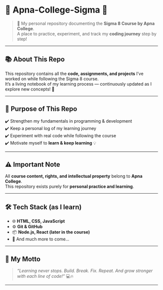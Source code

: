 # 🌟 Apna-College-Sigma 🌟  

> 🚀 My personal repository documenting the **Sigma 8 Course by Apna College**.  
> A place to practice, experiment, and track my **coding journey** step by step!  

---

## 📚 About This Repo  
This repository contains all the **code, assignments, and projects** I’ve worked on while following the Sigma 8 course.  
It’s a living notebook of my learning process — continuously updated as I explore new concepts! 🌱  

---

## 🎯 Purpose of This Repo  
✔️ Strengthen my fundamentals in programming & development  
✔️ Keep a personal log of my learning journey  
✔️ Experiment with real code while following the course  
✔️ Motivate myself to **learn & keep learning** 💡  

---

## ⚠️ Important Note  
All **course content, rights, and intellectual property** belong to **Apna College**.  
This repository exists purely for **personal practice and learning**.  

---

## 🛠️ Tech Stack (as I learn)  
- 🌐 **HTML, CSS, JavaScript**  
- ⚙️ **Git & GitHub**  
- 📦 **Node.js, React (later in the course)**  
- 🎯 And much more to come...  

---

## 🌟 My Motto  
> *“Learning never stops. Build. Break. Fix. Repeat. And grow stronger with each line of code!”* 💻🔥  

---
